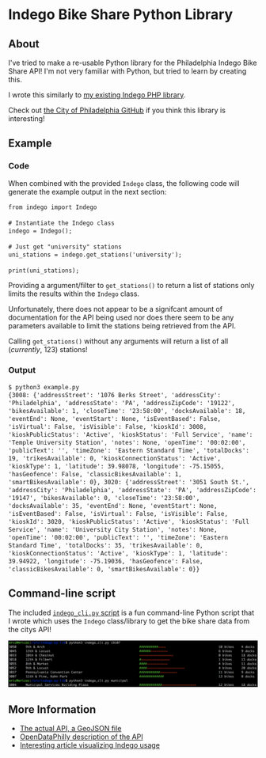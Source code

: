 Indego Bike Share Python Library
==============================

About
-----

I've tried to make a re-usable Python library for the Philadelphia Indego Bike Share API! I'm not very familiar with Python, but tried to learn by creating this.

I wrote this similarly to [my existing Indego PHP library](https://github.com/ericoc/indego-php-lib).

Check out [the City of Philadelphia GitHub](https://github.com/CityOfPhiladelphia) if you think this library is interesting!


Example
-------

### Code

When combined with the provided `Indego` class, the following code will generate the example output in the next section:

	from indego import Indego

	# Instantiate the Indego class
	indego = Indego();

	# Just get "university" stations
	uni_stations = indego.get_stations('university');

	print(uni_stations);


Providing a argument/filter to `get_stations()` to return a list of stations only limits the results within the `Indego` class.

Unfortunately, there does not appear to be a signifcant amount of documentation for the API being used nor does there seem to be any parameters available to limit the stations being retrieved from the API.

Calling `get_stations()` without any arguments will return a list of all (*currently*, 123) stations!

### Output

	$ python3 example.py
	{3008: {'addressStreet': '1076 Berks Street', 'addressCity': 'Philadelphia', 'addressState': 'PA', 'addressZipCode': '19122', 'bikesAvailable': 1, 'closeTime': '23:58:00', 'docksAvailable': 18, 'eventEnd': None, 'eventStart': None, 'isEventBased': False, 'isVirtual': False, 'isVisible': False, 'kioskId': 3008, 'kioskPublicStatus': 'Active', 'kioskStatus': 'Full Service', 'name': 'Temple University Station', 'notes': None, 'openTime': '00:02:00', 'publicText': '', 'timeZone': 'Eastern Standard Time', 'totalDocks': 19, 'trikesAvailable': 0, 'kioskConnectionStatus': 'Active', 'kioskType': 1, 'latitude': 39.98078, 'longitude': -75.15055, 'hasGeofence': False, 'classicBikesAvailable': 1, 'smartBikesAvailable': 0}, 3020: {'addressStreet': '3051 South St.', 'addressCity': 'Philadelphia', 'addressState': 'PA', 'addressZipCode': '19147', 'bikesAvailable': 0, 'closeTime': '23:58:00', 'docksAvailable': 35, 'eventEnd': None, 'eventStart': None, 'isEventBased': False, 'isVirtual': False, 'isVisible': False, 'kioskId': 3020, 'kioskPublicStatus': 'Active', 'kioskStatus': 'Full Service', 'name': 'University City Station', 'notes': None, 'openTime': '00:02:00', 'publicText': '', 'timeZone': 'Eastern Standard Time', 'totalDocks': 35, 'trikesAvailable': 0, 'kioskConnectionStatus': 'Active', 'kioskType': 1, 'latitude': 39.94922, 'longitude': -75.19036, 'hasGeofence': False, 'classicBikesAvailable': 0, 'smartBikesAvailable': 0}}


Command-line script
--------------------

The included [`indego_cli.py` script](https://github.com/ericoc/indego-py-lib/blob/master/indego_cli.py) is a fun command-line Python script that I wrote which uses the `Indego` class/library to get the bike share data from the citys API!

![Indego Python Library CLI screenshot](https://raw.githubusercontent.com/ericoc/indego-py-lib/master/cli.png "Indego Python Library CLI screenshot")


More Information
----------------
* [The actual API, a GeoJSON file](https://www.rideindego.com/stations/json/)
* [OpenDataPhilly description of the API](https://www.opendataphilly.org/dataset/bike-share-stations)
* [Interesting article visualizing Indego usage](http://www.randalolson.com/2015/09/05/visualizing-indego-bike-share-usage-patterns-in-philadelphia-part-2/)
